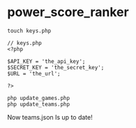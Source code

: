 # power_score_ranker

```touch keys.php```

```
// keys.php
<?php

$API_KEY = 'the_api_key';
$SECRET_KEY = 'the_secret_key';
$URL = 'the_url';

?>
```
```
php update_games.php
php update_teams.php
```

Now teams.json Is up to date!
